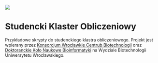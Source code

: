 ![](http://know.wroc.pl/wp-content/uploads/2014/08/LogoKnow.png)

# Studencki Klaster Obliczeniowy

Przykładowe skrypty do studenckiego klastra obliczeniowego. Projekt jest wpierany przez [Konsorcjum Wrocławkie Centrub Biotechnologii](http://know.wroc.pl/) oraz [Doktoranckie Koło Naukowe Bioinformatyki](http://michbur.github.io/DKNB/) na Wydziale Biotechnologii Uniwersytetu Wrocławskiego.
